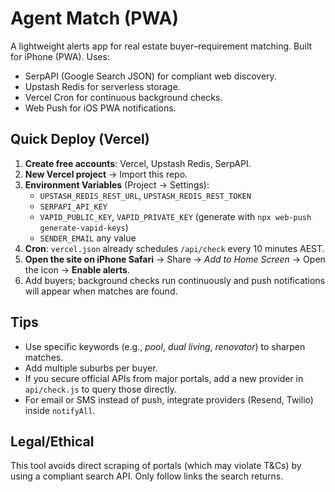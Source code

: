 # Agent Match (PWA)

A lightweight alerts app for real estate buyer–requirement matching. Built for iPhone (PWA). Uses:
- SerpAPI (Google Search JSON) for compliant web discovery.
- Upstash Redis for serverless storage.
- Vercel Cron for continuous background checks.
- Web Push for iOS PWA notifications.

## Quick Deploy (Vercel)
1) **Create free accounts**: Vercel, Upstash Redis, SerpAPI.
2) **New Vercel project** → Import this repo.
3) **Environment Variables** (Project → Settings):
   - `UPSTASH_REDIS_REST_URL`, `UPSTASH_REDIS_REST_TOKEN`
   - `SERPAPI_API_KEY`
   - `VAPID_PUBLIC_KEY`, `VAPID_PRIVATE_KEY` (generate with `npx web-push generate-vapid-keys`)
   - `SENDER_EMAIL` any value
4) **Cron**: `vercel.json` already schedules `/api/check` every 10 minutes AEST.
5) **Open the site on iPhone Safari** → Share → *Add to Home Screen* → Open the icon → **Enable alerts**.
6) Add buyers; background checks run continuously and push notifications will appear when matches are found.

## Tips
- Use specific keywords (e.g., *pool*, *dual living*, *renovator*) to sharpen matches.
- Add multiple suburbs per buyer.
- If you secure official APIs from major portals, add a new provider in `api/check.js` to query those directly.
- For email or SMS instead of push, integrate providers (Resend, Twilio) inside `notifyAll`.

## Legal/Ethical
This tool avoids direct scraping of portals (which may violate T&Cs) by using a compliant search API. Only follow links the search returns.
